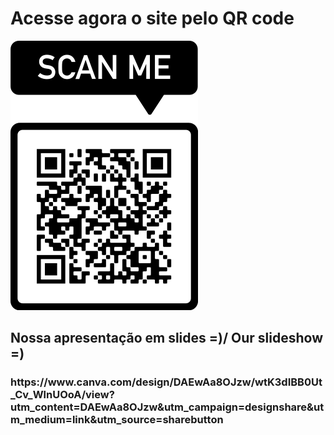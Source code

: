 <h1>Acesse agora o site pelo QR code</h1>
<img src="QR CODE COPA.png">

<h2>Nossa apresentação em slides =)/ Our slideshow =)</h2>
<h3>https://www.canva.com/design/DAEwAa8OJzw/wtK3dIBB0Ut_Cv_WlnUOoA/view?utm_content=DAEwAa8OJzw&utm_campaign=designshare&utm_medium=link&utm_source=sharebutton</h3>

